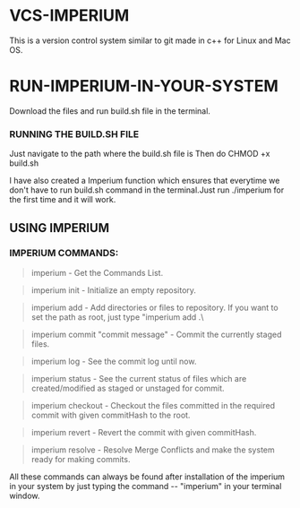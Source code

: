 # VCS-IMPERIUM
This is a version control system similar to git made in c++ for Linux and Mac OS.

# RUN-IMPERIUM-IN-YOUR-SYSTEM
Download the files and run build.sh file in the  terminal.

### RUNNING THE BUILD.SH FILE
Just navigate to the path where the build.sh file is
Then do CHMOD +x build.sh

I have also created a Imperium function which ensures that everytime we don't have to run build.sh command in the terminal.Just run ./imperium for the first time and it will work.

## USING IMPERIUM


###                    IMPERIUM COMMANDS:

> imperium - Get the Commands List.

> imperium init - Initialize an empty repository.

> imperium add <path> - Add directories or files to repository. If you want to set the path as root, just type \"imperium add .\

> imperium commit \"commit message\" - Commit the currently staged files.

> imperium log - See the commit log until now.

> imperium status - See the current status of files which are created/modified as staged or unstaged for commit.

> imperium checkout <commitHashID> - Checkout the files committed in the required commit with given commitHash to the root.

> imperium revert <commitHashID> - Revert the commit with given commitHash.

> imperium resolve - Resolve Merge Conflicts and make the system ready for making commits.

All these commands can always be found after installation of the imperium in your system by just typing the command -- "imperium" in your terminal window.